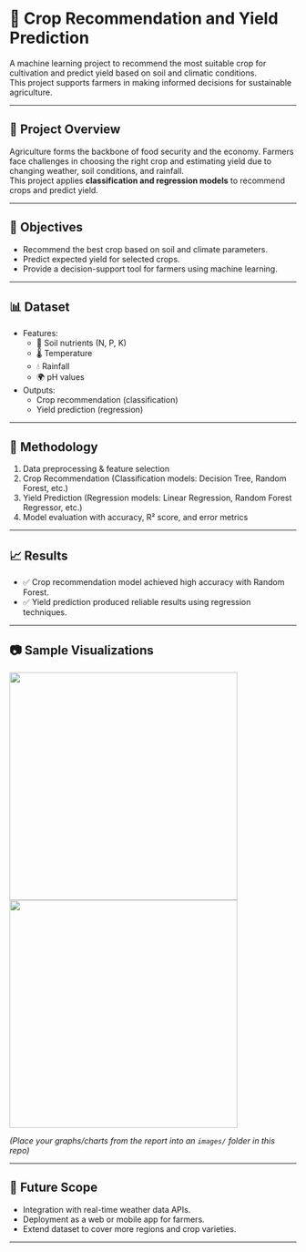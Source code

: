 # 🌾 Crop Recommendation and Yield Prediction  

A machine learning project to recommend the most suitable crop for cultivation and predict yield based on soil and climatic conditions.  
This project supports farmers in making informed decisions for sustainable agriculture.  

---

## 📌 Project Overview  
Agriculture forms the backbone of food security and the economy. Farmers face challenges in choosing the right crop and estimating yield due to changing weather, soil conditions, and rainfall.  
This project applies **classification and regression models** to recommend crops and predict yield.  

---

## 🎯 Objectives  
- Recommend the best crop based on soil and climate parameters.  
- Predict expected yield for selected crops.  
- Provide a decision-support tool for farmers using machine learning.  

---

## 📊 Dataset  
- Features:  
  - 🌱 Soil nutrients (N, P, K)  
  - 🌡️ Temperature  
  - 💧 Rainfall  
  - 🌍 pH values  
- Outputs:  
  - Crop recommendation (classification)  
  - Yield prediction (regression)  

---

## 🧠 Methodology  
1. Data preprocessing & feature selection  
2. Crop Recommendation (Classification models: Decision Tree, Random Forest, etc.)  
3. Yield Prediction (Regression models: Linear Regression, Random Forest Regressor, etc.)  
4. Model evaluation with accuracy, R² score, and error metrics  

---

## 📈 Results  
- ✅ Crop recommendation model achieved high accuracy with Random Forest.  
- ✅ Yield prediction produced reliable results using regression techniques.  
---

## 📷 Sample Visualizations  
<img src="images/crop_prediction.png" width="400">  
<img src="images/yield_prediction.png" width="400">  

*(Place your graphs/charts from the report into an `images/` folder in this repo)*  

---

## 🔮 Future Scope  
- Integration with real-time weather data APIs.  
- Deployment as a web or mobile app for farmers.  
- Extend dataset to cover more regions and crop varieties.  

---

